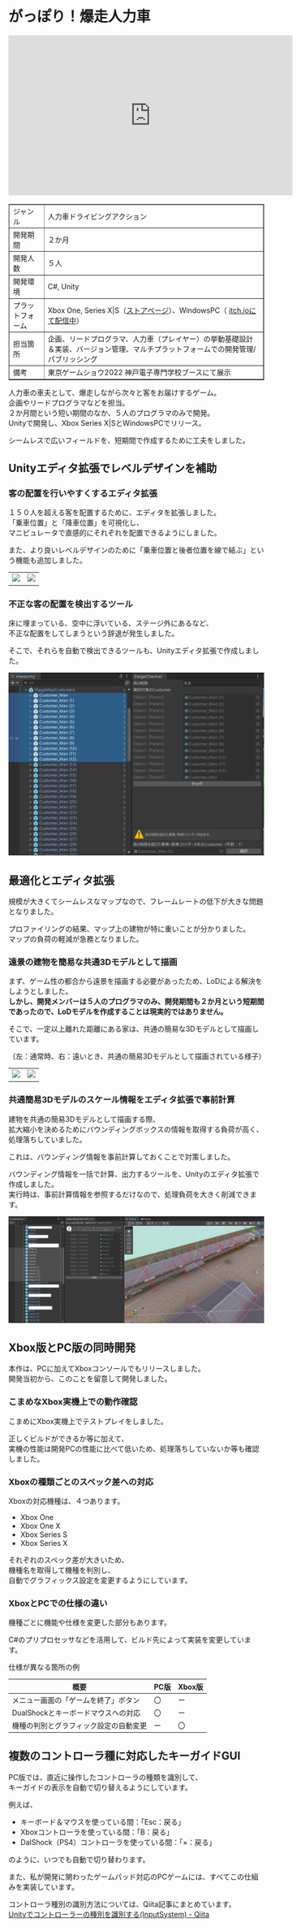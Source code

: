 # がっぽり！爆走人力車

<iframe width="560" height="315" src="https://www.youtube.com/embed/9TtBH1gOD1E" title="YouTube video player" frameborder="0" allow="accelerometer; autoplay; clipboard-write; encrypted-media; gyroscope; picture-in-picture" allowfullscreen></iframe>

<table border="1">
<tr><td>ジャンル</td><td>人力車ドライビングアクション</td></tr>
<tr><td>開発期間</td><td>２か月</td></tr>
<tr><td>開発人数</td><td>５人</td></tr>
<tr><td>開発環境</td><td>C#, Unity</td></tr>
<tr><td>プラットフォーム</td><td> Xbox One, Series X|S（<a href=https://www.xbox.com/ja-JP/games/store/44gm44gj44g944kk77yb54ig6lww5lq65yqb6luk/9MXH1BRMFZX0 target="_blank" rel="noopener noreferrer">ストアページ</a>）、WindowsPC（
<a href=https://kobedenshigame.itch.io/jinrikisya target="_blank" rel="noopener noreferrer">itch.ioにて配信中</a>）</td></tr>
<tr><td>担当箇所</td><td>企画、リードプログラマ、人力車（プレイヤー）の挙動基礎設計＆実装、バージョン管理、マルチプラットフォームでの開発管理/パブリッシング</td></tr>
<tr><td>備考</td><td>東京ゲームショウ2022 神戸電子専門学校ブースにて展示</td></tr>
</table>

人力車の車夫として、爆走しながら次々と客をお届けするゲーム。  
企画やリードプログラマなどを担当。  
２か月間という短い期間のなか、５人のプログラマのみで開発。  
Unityで開発し、Xbox Series X|SとWindowsPCでリリース。  

シームレスで広いフィールドを、短期間で作成するために工夫をしました。  

## Unityエディタ拡張でレベルデザインを補助

### 客の配置を行いやすくするエディタ拡張

１５０人を超える客を配置するために、エディタを拡張しました。  
「乗車位置」と「降車位置」を可視化し、  
マニピュレータで直感的にそれぞれを配置できるようにしました。  

また、より良いレベルデザインのために「乗車位置と後者位置を線で結ぶ」という機能も追加しました。   

<table>
<td><img src="../../images/jinrikisha_customers.png"></td><td><img src="../../images/jinrikisha_customers_manip.png"></td>
</table>

### 不正な客の配置を検出するツール

床に埋まっている、空中に浮いている、ステージ外にあるなど、  
不正な配置をしてしまうという辞退が発生しました。  

そこで、それらを自動で検出できるツールも、Unityエディタ拡張で作成しました。  

![](../images/jinrikisha_customers_detection.png)

## 最適化とエディタ拡張

規模が大きくてシームレスなマップなので、フレームレートの低下が大きな問題となりました。    

プロファイリングの結果、マップ上の建物が特に重いことが分かりました。  
マップの負荷の軽減が急務となりました。  

### 遠景の建物を簡易な共通3Dモデルとして描画

まず、ゲーム性の都合から遠景を描画する必要があったため、LoDによる解決をしようとしました。  
**しかし、開発メンバーは５人のプログラマのみ、開発期間も２か月という短期間であったので、LoDモデルを作成することは現実的ではありません。**  

そこで、一定以上離れた距離にある家は、共通の簡易な3Dモデルとして描画しています。  

（左：通常時、右：遠いとき、共通の簡易3Dモデルとして描画されている様子）
<table>
<td><img src="../../images/jinrikisha_lod_before.png"></td><td><img src="../../images/jinrikisha_lod_after.png"></td>
</table>

### 共通簡易3Dモデルのスケール情報をエディタ拡張で事前計算
 
建物を共通の簡易3Dモデルとして描画する際、  
拡大縮小を決めるためにバウンディングボックスの情報を取得する負荷が高く、処理落ちしていました。  

これは、バウンディング情報を事前計算しておくことで対策しました。  

バウンディング情報を一括で計算、出力するツールを、Unityのエディタ拡張で作成しました。  
実行時は、事前計算情報を参照するだけなので、処理負荷を大きく削減できます。

![](../images/jinrikisha_bounds_gen.png)


## Xbox版とPC版の同時開発

本作は、PCに加えてXboxコンソールでもリリースしました。  
開発当初から、このことを留意して開発しました。  

### こまめなXbox実機上での動作確認
  
こまめにXbox実機上でテストプレイをしました。  

正しくビルドができるか等に加えて、  
実機の性能は開発PCの性能に比べて低いため、処理落ちしていないか等も確認しました。  

### Xboxの種類ごとのスペック差への対応

Xboxの対応機種は、４つあります。

- Xbox One
- Xbox One X
- Xbox Series S
- Xbox Series X

それぞれのスペック差が大きいため、  
機種名を取得して機種を判別し、  
自動でグラフィックス設定を変更するようにしています。  

### XboxとPCでの仕様の違い

機種ごとに機能や仕様を変更した部分もあります。  

C#のプリプロセッサなどを活用して、ビルド先によって実装を変更しています。  

仕様が異なる箇所の例

| 概要 | PC版 | Xbox版 |
|--|--|--|
| メニュー画面の「ゲームを終了」ボタン | 〇 | ー |
| DualShockとキーボードマウスへの対応 | 〇 | ー |
| 機種の判別とグラフィック設定の自動変更 | ー | 〇 |


## 複数のコントローラ種に対応したキーガイドGUI

PC版では、直近に操作したコントローラの種類を識別して、  
キーガイドの表示を自動で切り替えるようにしています。  

例えば、  

- キーボード＆マウスを使っている間：「Esc：戻る」  
- Xboxコントローラを使っている間：「B：戻る」
- DalShock（PS4）コントローラを使っている間：「×：戻る」

のように、いつでも自動で切り替わります。  

また、私が開発に関わったゲームパッド対応のPCゲームには、すべてこの仕組みを実装しています。  

コントローラ種別の識別方法については、Qiita記事にまとめています。  
[Unityでコントローラーの種別を識別する(InputSystem) - Qiita](https://qiita.com/mewmew_tea/items/7d4df683df490b03d9a4)

